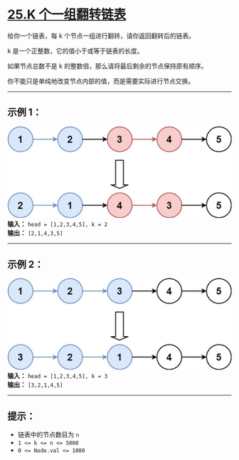 # [25.K 个一组翻转链表](https://leetcode.cn/problems/reverse-nodes-in-k-group/description)

给你一个链表，每 k 个节点一组进行翻转，请你返回翻转后的链表。

k 是一个正整数，它的值小于或等于链表的长度。

如果节点总数不是 k 的整数倍，那么请将最后剩余的节点保持原有顺序。

你不能只是单纯地改变节点内部的值，而是需要实际进行节点交换。

---

## 示例 1：

![示例1](../images/25.K%20个一组翻转链表1.jpg)
**输入：** `head = [1,2,3,4,5], k = 2`  
**输出：** `[2,1,4,3,5]`

---

## 示例 2：

![示例2](../images/25.K%20个一组翻转链表2.jpg)
**输入：** `head = [1,2,3,4,5], k = 3`  
**输出：** `[3,2,1,4,5]`

---

## 提示：

- 链表中的节点数目为 `n`
- `1 <= k <= n <= 5000`
- `0 <= Node.val <= 1000` 